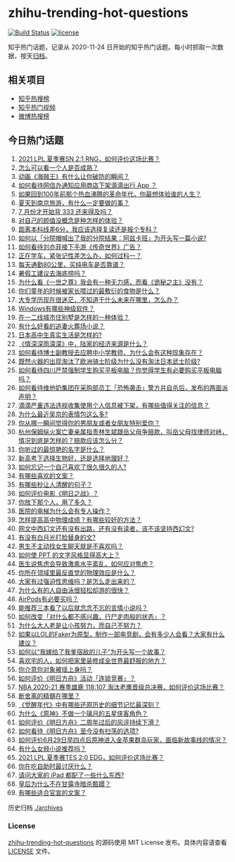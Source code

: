 # zhihu-trending-hot-questions

[![Build Status](https://github.com/justjavac/zhihu-trending-hot-questions/workflows/ci/badge.svg?branch=master)](https://github.com/justjavac/zhihu-trending-hot-questions/actions)
[![license](https://img.shields.io/github/license/justjavac/zhihu-trending-hot-questions)](https://github.com/justjavac/zhihu-trending-hot-questions/blob/master/LICENSE)

知乎热门话题，记录从 2020-11-24 日开始的知乎热门话题。每小时抓取一次数据，按天[归档](./archives)。

## 相关项目

- [知乎热搜榜](https://github.com/justjavac/zhihu-trending-top-search)
- [知乎热门视频](https://github.com/justjavac/zhihu-trending-hot-video)
- [微博热搜榜](https://github.com/justjavac/weibo-trending-hot-search)

## 今日热门话题

<!-- BEGIN -->
<!-- 最后更新时间 Mon Jul 05 2021 04:01:50 GMT+0800 (China Standard Time) -->

1. [2021 LPL 夏季赛SN 2:1 RNG，如何评价这场比赛？](https://www.zhihu.com/question/470013968)
2. [怎么可以看一个人是否成熟？](https://www.zhihu.com/question/415808060)
3. [动画《海贼王》有什么让你破防的瞬间？](https://www.zhihu.com/question/466340998)
4. [如何看待网信办通知应用商店下架滴滴出行 App ？](https://www.zhihu.com/question/470015739)
5. [如果回到100年前那个热血沸腾的革命年代，你最想体验谁的人生？](https://www.zhihu.com/question/460118166)
6. [夏天到南京旅游，有什么一定要做的事？](https://www.zhihu.com/question/469022675)
7. [7 月份才开始背 333 还来得及吗？](https://www.zhihu.com/question/405506994)
8. [对自己的颜值没概念是种怎样的体验？](https://www.zhihu.com/question/309262006)
9. [距离本科线差6分，我应该选择复读还是报个专科？](https://www.zhihu.com/question/467517153)
10. [如何以「分院帽喊出了我的分院结果：阿兹卡班」为开头写一篇小说?](https://www.zhihu.com/question/386972533)
11. [如何看待刘亦菲接下手游《传奇世界》广告？](https://www.zhihu.com/question/469422532)
12. [正在学车，紧张记性差怎么办，如何过科一？](https://www.zhihu.com/question/458621193)
13. [每天通勤80公里，买纯电车是否靠谱？](https://www.zhihu.com/question/468510743)
14. [暑假工建议去海底捞吗？](https://www.zhihu.com/question/398756321)
15. [为什么看《一世之尊》我会有一种无力感，而看《诡秘之主》没有？](https://www.zhihu.com/question/466875284)
16. [你们童年的时候被家长喂过的最敷衍的食物是什么？](https://www.zhihu.com/question/462844792)
17. [大专学历现在很迷茫，不知道干什么未来在哪里，怎么办？](https://www.zhihu.com/question/467003536)
18. [Windows有哪些神级软件？](https://www.zhihu.com/question/465494790)
19. [在一二线城市住别墅是怎样的一种体验？](https://www.zhihu.com/question/350485995)
20. [有什么好看的追妻火葬场小说？](https://www.zhihu.com/question/463891070)
21. [日本高中生真实生活是怎样的?](https://www.zhihu.com/question/358652855)
22. [《情深深雨濛濛》中，陆家的经济来源是什么？](https://www.zhihu.com/question/54479741)
23. [如何看待博士副教授去应聘中小学教师，为什么会有这种现象存在？](https://www.zhihu.com/question/469006927)
24. [既然火器的出现淘汰了欧洲骑士阶级为什么没有淘汰日本武士阶级?](https://www.zhihu.com/question/469293153)
25. [如何看待四川严禁强制学生购买平板电脑？你觉得学生有必要购买平板电脑吗？](https://www.zhihu.com/question/469907647)
26. [如何看待维他奶集团在采购部员工「恐怖袭击」警方并自杀后，发布的两面派声明？](https://www.zhihu.com/question/469732478)
27. [滴滴严重违法违规收集使用个人信息被下架，有哪些值得关注的信息？](https://www.zhihu.com/question/470016029)
28. [为什么最近吴京的表情包这么多?](https://www.zhihu.com/question/459051105)
29. [你从哪一瞬间觉得你的男朋友或者女朋友特别爱你？](https://www.zhihu.com/question/310415598)
30. [杭州保姆纵火案亡妻亲属指责林生斌跟岳父母争赔款，叫岳父母找律师对峙，情况到底是怎样的？赔款应该怎么分？](https://www.zhihu.com/question/469306984)
31. [你听过的最惊艳的名字是什么？](https://www.zhihu.com/question/265694919)
32. [新高考下选择生物好，还是选择地理好？](https://www.zhihu.com/question/463643144)
33. [如何忘记一个自己喜欢了很久很久的人?](https://www.zhihu.com/question/468233405)
34. [有哪些喜欢的文案？](https://www.zhihu.com/question/460143596)
35. [有哪些秒让人清醒的句子？](https://www.zhihu.com/question/464766380)
36. [如何评价电影《明日之战》？](https://www.zhihu.com/question/469466765)
37. [你放下那个人，用了多久？](https://www.zhihu.com/question/459105986)
38. [医院的电梯为什么会有专人操作？](https://www.zhihu.com/question/275348817)
39. [怎样提高高中物理成绩？有哪些较好的方法？](https://www.zhihu.com/question/20300295)
40. [网文中西幻文还有没有出路，还有没有读者，该不该坚持西幻文?](https://www.zhihu.com/question/469646044)
41. [有没有白月光打脸替身的文?](https://www.zhihu.com/question/459071698)
42. [男生不主动找女生聊天就是不喜欢吗？](https://www.zhihu.com/question/428269881)
43. [如何使 PPT 的文字风格显得高大上？](https://www.zhihu.com/question/26104860)
44. [医生说焦虑会导致激素水平紊乱，如何应对焦虑？](https://www.zhihu.com/question/469907164)
45. [你所在领域里最反直觉的物理效应是什么？](https://www.zhihu.com/question/466498607)
46. [大家有过强迫性思维吗？是怎么走出来的？](https://www.zhihu.com/question/400662217)
47. [为什么有的人自由泳很轻松却游的很快？](https://www.zhihu.com/question/368523197)
48. [AirPods有必要买吗？](https://www.zhihu.com/question/465884888)
49. [能推荐三本看了以后就念念不忘的言情小说吗？](https://www.zhihu.com/question/420713607)
50. [如何改变「对什么都不感兴趣，行尸走肉般的状态」？](https://www.zhihu.com/question/31249796)
51. [为什么大人老是让小孩努力，而自己不努力？](https://www.zhihu.com/question/465729487)
52. [如果以LOL的Faker为原型，制作一部电竞剧，会有多少人会看？大家有什么建议？](https://www.zhihu.com/question/467272877)
53. [如何以“我嫁给了我爹宿敌的儿子”为开头写一个故事？](https://www.zhihu.com/question/425380931)
54. [喜欢宅的人，如何把家里装修成全世界最舒服的地方？](https://www.zhihu.com/question/35781319)
55. [你介意你对象被瑶上身吗？](https://www.zhihu.com/question/429956758)
56. [如何评价《明日方舟》活动「连锁竞赛」？](https://www.zhihu.com/question/469569572)
57. [NBA 2020-21 赛季雄鹿 118:107
    淘汰老鹰晋级总决赛，如何评价这场比赛？](https://www.zhihu.com/question/469901211)
58. [断舍离的精髓在哪里？](https://www.zhihu.com/question/25044125)
59. [《觉醒年代》中有哪些还原历史的细节记忆最深刻？](https://www.zhihu.com/question/451486276)
60. [为什么《原神》不做一个璃月的五星侠客角色？](https://www.zhihu.com/question/468594400)
61. [如何评价《明日方舟》二周年过后的风评持续下滑？](https://www.zhihu.com/question/469788139)
62. [如何看待《明日方舟》至今没有扫荡的选项?](https://www.zhihu.com/question/469337436)
63. [如何评价6月29日早四点后原神进入金苹果群岛玩家，面临新故事线的情况？](https://www.zhihu.com/question/468978856)
64. [有什么女频小说推荐吗？](https://www.zhihu.com/question/457795893)
65. [2021 LPL 夏季赛TES 2:0
    EDG，如何评价这场比赛？](https://www.zhihu.com/question/469986525)
66. [你在吃自助时最讨厌什么？](https://www.zhihu.com/question/63212359)
67. [请问大家的 iPad 都配了一些什么东西?](https://www.zhihu.com/question/441947056)
68. [皇后为什么不在甘露寺暗杀甄嬛？](https://www.zhihu.com/question/323782581)
69. [有哪些适合官宣的文案？](https://www.zhihu.com/question/436157838)

<!-- END -->

历史归档 [./archives](./archives)

### License

[zhihu-trending-hot-questions](https://github.com/justjavac/zhihu-trending-hot-questions)
的源码使用 MIT License 发布。具体内容请查看 [LICENSE](./LICENSE) 文件。
